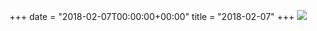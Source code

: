 +++
date = "2018-02-07T00:00:00+00:00"
title = "2018-02-07"
+++
<img class="img-fluid" src="/2018-02-07.jpg" />
